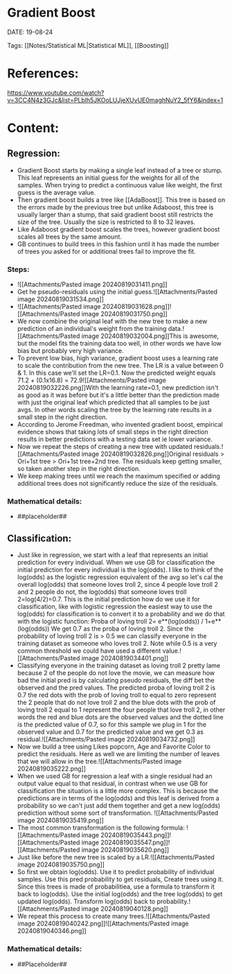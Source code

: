 
# Gradient Boost


DATE:  19-08-24


Tags: [[Notes/Statistical ML|Statistical ML]],  [[Boosting]] 


# References:

https://www.youtube.com/watch?v=3CC4N4z3GJc&list=PLblh5JKOoLUJjeXUvUE0maghNuY2_5fY6&index=1


# Content:

## Regression:

- Gradient Boost starts by making a single leaf instead of a tree or stump. This leaf represents an initial guess for the weights for all of the samples. When trying to predict a continuous value like weight, the first guess is the average value. 
- Then gradient boost builds a tree like [[AdaBoost]]. This tree is based on the errors made by the previous tree but unlike Adaboost, this tree is usually larger than a stump, that said gradient boost still restricts the size of the tree. Usually the size is restricted to 8 to 32 leaves.
- Like Adaboost gradient boost scales the trees, however gradient boost scales all trees by the same amount.
- GB continues to build trees in this fashion until it has made the number of trees you asked for or additional trees fail to improve the fit.

### Steps:
- ![[Attachments/Pasted image 20240819031411.png]]
- Get he pseudo-residuals using the initial guess.![[Attachments/Pasted image 20240819031534.png]]
- ![[Attachments/Pasted image 20240819031628.png]]![[Attachments/Pasted image 20240819031750.png]]
- We now combine the original leaf with the new tree to make a new prediction of an individual's weight from the training data.![[Attachments/Pasted image 20240819032004.png]]This is awesome, but the model fits the training data too well, in other words we have low bias but probably very high variance. 
- To prevent low bias, high variance,  gradient boost uses a learning rate to scale the contribution from the new tree. The LR is a value between 0 & 1. In this case we'll set the LR=0.1. Now the predicted weight equals 71.2 + (0.1x16.8) = 72.9![[Attachments/Pasted image 20240819032226.png]]With the learning rate=0.1, new prediction isn't as good as it was before but it's a little better than the prediction made with just the original leaf which predicted that all samples to be just avgs. In other words scaling the tree by the learning rate results in a small step in the right direction.
- According to Jerome Freedman, who invented gradient boost, empirical evidence shows that taking lots of small steps in the right direction results in better predictions with a testing data set ie lower variance.
- Now we repeat the steps of creating a new tree with updated residuals.![[Attachments/Pasted image 20240819032826.png]]Original residuals > Ori+1st tree > Ori+1st tree+2nd tree.
  The residuals keep getting smaller, so taken another step in the right direction.
- We keep making trees until we reach the maximum specified or adding additional trees does not significantly reduce the size of the residuals.

### Mathematical details:
- ##placeholder##

## Classification:

- Just like in regression, we start with a leaf that represents an initial prediction for every individual. When we use GB for classification the initial prediction for every individual is the log(odds). I like to think of the log(odds) as the logistic regression equivalent of the avg so let's cal the overall log(odds) that someone loves troll 2, since 4 people love troll 2 and 2 people do not, the log(odds) that someone loves troll 2=log(4/2)=0.7. This is the initial prediction how do we use it for classification, like with logistic regression the easiest way to use the log(odds) for classification is to convert it to a probability and we do that with the logistic function:
  Proba of loving troll 2= e**(log(odds)) / 1+e**(log(odds))
  We get 0.7 as the proba of loving troll 2. Since the probability of loving troll 2 is > 0.5 we can classify everyone in the training dataset as someone who loves troll 2. Note while 0.5 is a very common threshold we could have used a different value.![[Attachments/Pasted image 20240819034401.png]]
- Classifying everyone in the training dataset as loving troll 2 pretty lame because 2 of the people do not love the movie, we can measure how bad the initial pred is by calculating pseudo residuals, the diff bet the observed and the pred values. 
  The predicted proba of loving troll 2 is 0.7 the red dots with the prob of loving troll to equal to zero represent the 2 people that do not love troll 2 and the blue dots with the prob of loving troll 2 equal to 1 represent the four people that love troll 2, in other words the red and blue dots are the observed values and the dotted line is the predicted value of 0.7, so for this sample we plug in 1 for the observed value and 0.7 for the predicted value and we get 0.3 as residual.![[Attachments/Pasted image 20240819034732.png]]
- Now we build a tree using Likes popcorn, Age and Favorite Color to predict the residuals. Here as well we are limiting the number of leaves that we will allow in the tree.![[Attachments/Pasted image 20240819035222.png]]
- When we used GB for regression a leaf with a single residual had an output value equal to that residual, in contrast when we use GB for classification the situation is a little more complex. This is because the predictions are in terms of the log(odds) and this leaf is derived from a probability so we can't just add them together and get a new log(odds) prediction without some sort of transformation. ![[Attachments/Pasted image 20240819035419.png]]
- The most common transformation is the following formula: ![[Attachments/Pasted image 20240819035443.png]]![[Attachments/Pasted image 20240819035547.png]]![[Attachments/Pasted image 20240819035620.png]]
- Just like before the new tree is scaled by a LR.![[Attachments/Pasted image 20240819035750.png]]
- So first we obtain log(odds). Use it to predict probability of individual samples. Use this pred probability to get residuals, Create trees using it. Since this trees is made of probabilitiea, use a formula to transform it back to log(odds). Use the initial log(odds) and the tree log(odds) to get updated log(odds). Transform log(odds) back to probability.![[Attachments/Pasted image 20240819040128.png]]
- We repeat this process to create many trees.![[Attachments/Pasted image 20240819040242.png]]![[Attachments/Pasted image 20240819040346.png]]
### Mathematical details:
- ##Placeholder##

